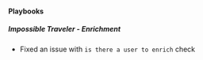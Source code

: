 
#### Playbooks
##### Impossible Traveler - Enrichment
- Fixed an issue with `is there a user to enrich` check
